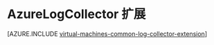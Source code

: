 <properties
   pageTitle="AzureLogCollector VM 扩展 | Azure"
   description="描述 AzureLogCollector VM 扩展，该扩展可以收集所有日志文件并将其置于 Azure 存储空间的一个位置。"
   services="virtual-machines-windows"
   documentationCenter="virtual-machines"
   authors="squillace"
   manager="timlt"
   editor=""/>

<tags
   ms.service="virtual-machines-windows"
   ms.date="11/12/2015"
   wacn.date="01/29/2016"/>


# AzureLogCollector 扩展

[AZURE.INCLUDE [virtual-machines-common-log-collector-extension](../includes/virtual-machines-common-log-collector-extension.md)]

<!---HONumber=Mooncake_0118_2016-->